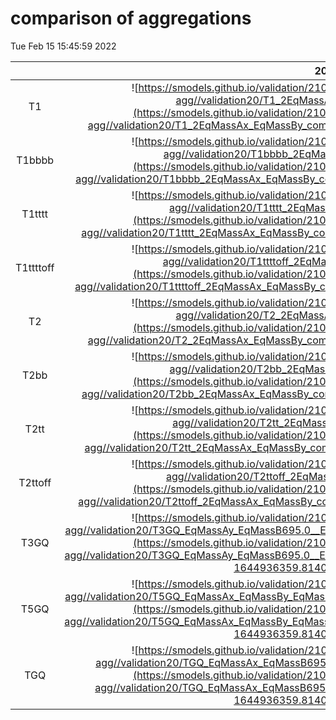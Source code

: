 # comparison of aggregations
Tue Feb 15 15:45:59 2022

|          |        20        |        28        |        35        |        38        |        40        |        48        |        53        |        66        |
|:--------:|:----------------:|:----------------:|:----------------:|:----------------:|:----------------:|:----------------:|:----------------:|:----------------:|
| T1       | ![https://smodels.github.io/validation/210adl//13TeV/CMS/CMS-SUS-19-006-agg//validation20/T1_2EqMassAx_EqMassBy_combined.png](https://smodels.github.io/validation/210adl//13TeV/CMS/CMS-SUS-19-006-agg//validation20/T1_2EqMassAx_EqMassBy_combined.png?1644936359.814049 =300x) 0.72s | ![https://smodels.github.io/validation/210adl//13TeV/CMS/CMS-SUS-19-006-agg//validation28/T1_2EqMassAx_EqMassBy_combined.png](https://smodels.github.io/validation/210adl//13TeV/CMS/CMS-SUS-19-006-agg//validation28/T1_2EqMassAx_EqMassBy_combined.png?1644936359.814049 =300x) 1.11s | ![https://smodels.github.io/validation/210adl//13TeV/CMS/CMS-SUS-19-006-agg//validation35/T1_2EqMassAx_EqMassBy_combined.png](https://smodels.github.io/validation/210adl//13TeV/CMS/CMS-SUS-19-006-agg//validation35/T1_2EqMassAx_EqMassBy_combined.png?1644936359.814049 =300x) 1.32s | ![https://smodels.github.io/validation/210adl//13TeV/CMS/CMS-SUS-19-006-agg//validation38/T1_2EqMassAx_EqMassBy_combined.png](https://smodels.github.io/validation/210adl//13TeV/CMS/CMS-SUS-19-006-agg//validation38/T1_2EqMassAx_EqMassBy_combined.png?1644936359.814049 =300x) 1.56s | ![https://smodels.github.io/validation/210adl//13TeV/CMS/CMS-SUS-19-006-agg//validation40/T1_2EqMassAx_EqMassBy_combined.png](https://smodels.github.io/validation/210adl//13TeV/CMS/CMS-SUS-19-006-agg//validation40/T1_2EqMassAx_EqMassBy_combined.png?1644936359.814049 =300x) 1.85s | ![https://smodels.github.io/validation/210adl//13TeV/CMS/CMS-SUS-19-006-agg//validation48/T1_2EqMassAx_EqMassBy_combined.png](https://smodels.github.io/validation/210adl//13TeV/CMS/CMS-SUS-19-006-agg//validation48/T1_2EqMassAx_EqMassBy_combined.png?1644936359.814049 =300x) 1.68s | ![https://smodels.github.io/validation/210adl//13TeV/CMS/CMS-SUS-19-006-agg//validation53/T1_2EqMassAx_EqMassBy_combined.png](https://smodels.github.io/validation/210adl//13TeV/CMS/CMS-SUS-19-006-agg//validation53/T1_2EqMassAx_EqMassBy_combined.png?1644936359.814049 =300x) 2.06s | ![https://smodels.github.io/validation/210adl//13TeV/CMS/CMS-SUS-19-006-agg//validation66/T1_2EqMassAx_EqMassBy_combined.png](https://smodels.github.io/validation/210adl//13TeV/CMS/CMS-SUS-19-006-agg//validation66/T1_2EqMassAx_EqMassBy_combined.png?1644936359.814049 =300x) 2.58s |
| T1bbbb   | ![https://smodels.github.io/validation/210adl//13TeV/CMS/CMS-SUS-19-006-agg//validation20/T1bbbb_2EqMassAx_EqMassBy_combined.png](https://smodels.github.io/validation/210adl//13TeV/CMS/CMS-SUS-19-006-agg//validation20/T1bbbb_2EqMassAx_EqMassBy_combined.png?1644936359.814049 =300x) 0.78s | ![https://smodels.github.io/validation/210adl//13TeV/CMS/CMS-SUS-19-006-agg//validation28/T1bbbb_2EqMassAx_EqMassBy_combined.png](https://smodels.github.io/validation/210adl//13TeV/CMS/CMS-SUS-19-006-agg//validation28/T1bbbb_2EqMassAx_EqMassBy_combined.png?1644936359.814049 =300x) 1.03s | ![https://smodels.github.io/validation/210adl//13TeV/CMS/CMS-SUS-19-006-agg//validation35/T1bbbb_2EqMassAx_EqMassBy_combined.png](https://smodels.github.io/validation/210adl//13TeV/CMS/CMS-SUS-19-006-agg//validation35/T1bbbb_2EqMassAx_EqMassBy_combined.png?1644936359.814049 =300x) 1.38s | ![https://smodels.github.io/validation/210adl//13TeV/CMS/CMS-SUS-19-006-agg//validation38/T1bbbb_2EqMassAx_EqMassBy_combined.png](https://smodels.github.io/validation/210adl//13TeV/CMS/CMS-SUS-19-006-agg//validation38/T1bbbb_2EqMassAx_EqMassBy_combined.png?1644936359.814049 =300x) 1.15s | ![https://smodels.github.io/validation/210adl//13TeV/CMS/CMS-SUS-19-006-agg//validation40/T1bbbb_2EqMassAx_EqMassBy_combined.png](https://smodels.github.io/validation/210adl//13TeV/CMS/CMS-SUS-19-006-agg//validation40/T1bbbb_2EqMassAx_EqMassBy_combined.png?1644936359.814049 =300x) 1.72s | ![https://smodels.github.io/validation/210adl//13TeV/CMS/CMS-SUS-19-006-agg//validation48/T1bbbb_2EqMassAx_EqMassBy_combined.png](https://smodels.github.io/validation/210adl//13TeV/CMS/CMS-SUS-19-006-agg//validation48/T1bbbb_2EqMassAx_EqMassBy_combined.png?1644936359.814049 =300x) 1.60s | ![https://smodels.github.io/validation/210adl//13TeV/CMS/CMS-SUS-19-006-agg//validation53/T1bbbb_2EqMassAx_EqMassBy_combined.png](https://smodels.github.io/validation/210adl//13TeV/CMS/CMS-SUS-19-006-agg//validation53/T1bbbb_2EqMassAx_EqMassBy_combined.png?1644936359.814049 =300x) 2.14s | ![https://smodels.github.io/validation/210adl//13TeV/CMS/CMS-SUS-19-006-agg//validation66/T1bbbb_2EqMassAx_EqMassBy_combined.png](https://smodels.github.io/validation/210adl//13TeV/CMS/CMS-SUS-19-006-agg//validation66/T1bbbb_2EqMassAx_EqMassBy_combined.png?1644936359.814049 =300x) 2.44s |
| T1tttt   | ![https://smodels.github.io/validation/210adl//13TeV/CMS/CMS-SUS-19-006-agg//validation20/T1tttt_2EqMassAx_EqMassBy_combined.png](https://smodels.github.io/validation/210adl//13TeV/CMS/CMS-SUS-19-006-agg//validation20/T1tttt_2EqMassAx_EqMassBy_combined.png?1644936359.814049 =300x) 0.97s | ![https://smodels.github.io/validation/210adl//13TeV/CMS/CMS-SUS-19-006-agg//validation28/T1tttt_2EqMassAx_EqMassBy_combined.png](https://smodels.github.io/validation/210adl//13TeV/CMS/CMS-SUS-19-006-agg//validation28/T1tttt_2EqMassAx_EqMassBy_combined.png?1644936359.814049 =300x) 1.30s | ![https://smodels.github.io/validation/210adl//13TeV/CMS/CMS-SUS-19-006-agg//validation35/T1tttt_2EqMassAx_EqMassBy_combined.png](https://smodels.github.io/validation/210adl//13TeV/CMS/CMS-SUS-19-006-agg//validation35/T1tttt_2EqMassAx_EqMassBy_combined.png?1644936359.814049 =300x) 1.29s | ![https://smodels.github.io/validation/210adl//13TeV/CMS/CMS-SUS-19-006-agg//validation38/T1tttt_2EqMassAx_EqMassBy_combined.png](https://smodels.github.io/validation/210adl//13TeV/CMS/CMS-SUS-19-006-agg//validation38/T1tttt_2EqMassAx_EqMassBy_combined.png?1644936359.814049 =300x) 1.83s | ![https://smodels.github.io/validation/210adl//13TeV/CMS/CMS-SUS-19-006-agg//validation40/T1tttt_2EqMassAx_EqMassBy_combined.png](https://smodels.github.io/validation/210adl//13TeV/CMS/CMS-SUS-19-006-agg//validation40/T1tttt_2EqMassAx_EqMassBy_combined.png?1644936359.814049 =300x) 1.83s | ![https://smodels.github.io/validation/210adl//13TeV/CMS/CMS-SUS-19-006-agg//validation48/T1tttt_2EqMassAx_EqMassBy_combined.png](https://smodels.github.io/validation/210adl//13TeV/CMS/CMS-SUS-19-006-agg//validation48/T1tttt_2EqMassAx_EqMassBy_combined.png?1644936359.814049 =300x) 1.99s | ![https://smodels.github.io/validation/210adl//13TeV/CMS/CMS-SUS-19-006-agg//validation53/T1tttt_2EqMassAx_EqMassBy_combined.png](https://smodels.github.io/validation/210adl//13TeV/CMS/CMS-SUS-19-006-agg//validation53/T1tttt_2EqMassAx_EqMassBy_combined.png?1644936359.814049 =300x) 2.39s | ![https://smodels.github.io/validation/210adl//13TeV/CMS/CMS-SUS-19-006-agg//validation66/T1tttt_2EqMassAx_EqMassBy_combined.png](https://smodels.github.io/validation/210adl//13TeV/CMS/CMS-SUS-19-006-agg//validation66/T1tttt_2EqMassAx_EqMassBy_combined.png?1644936359.814049 =300x) 2.50s |
| T1ttttoff | ![https://smodels.github.io/validation/210adl//13TeV/CMS/CMS-SUS-19-006-agg//validation20/T1ttttoff_2EqMassAx_EqMassBy_combined.png](https://smodels.github.io/validation/210adl//13TeV/CMS/CMS-SUS-19-006-agg//validation20/T1ttttoff_2EqMassAx_EqMassBy_combined.png?1644936359.814049 =300x) 0.76s | ![https://smodels.github.io/validation/210adl//13TeV/CMS/CMS-SUS-19-006-agg//validation28/T1ttttoff_2EqMassAx_EqMassBy_combined.png](https://smodels.github.io/validation/210adl//13TeV/CMS/CMS-SUS-19-006-agg//validation28/T1ttttoff_2EqMassAx_EqMassBy_combined.png?1644936359.814049 =300x) 0.28s | ![https://smodels.github.io/validation/210adl//13TeV/CMS/CMS-SUS-19-006-agg//validation35/T1ttttoff_2EqMassAx_EqMassBy_combined.png](https://smodels.github.io/validation/210adl//13TeV/CMS/CMS-SUS-19-006-agg//validation35/T1ttttoff_2EqMassAx_EqMassBy_combined.png?1644936359.814049 =300x) 0.76s | ![https://smodels.github.io/validation/210adl//13TeV/CMS/CMS-SUS-19-006-agg//validation38/T1ttttoff_2EqMassAx_EqMassBy_combined.png](https://smodels.github.io/validation/210adl//13TeV/CMS/CMS-SUS-19-006-agg//validation38/T1ttttoff_2EqMassAx_EqMassBy_combined.png?1644936359.814049 =300x) 1.00s | ![https://smodels.github.io/validation/210adl//13TeV/CMS/CMS-SUS-19-006-agg//validation40/T1ttttoff_2EqMassAx_EqMassBy_combined.png](https://smodels.github.io/validation/210adl//13TeV/CMS/CMS-SUS-19-006-agg//validation40/T1ttttoff_2EqMassAx_EqMassBy_combined.png?1644936359.814049 =300x) 0.72s | ![https://smodels.github.io/validation/210adl//13TeV/CMS/CMS-SUS-19-006-agg//validation48/T1ttttoff_2EqMassAx_EqMassBy_combined.png](https://smodels.github.io/validation/210adl//13TeV/CMS/CMS-SUS-19-006-agg//validation48/T1ttttoff_2EqMassAx_EqMassBy_combined.png?1644936359.814049 =300x) 0.92s | ![https://smodels.github.io/validation/210adl//13TeV/CMS/CMS-SUS-19-006-agg//validation53/T1ttttoff_2EqMassAx_EqMassBy_combined.png](https://smodels.github.io/validation/210adl//13TeV/CMS/CMS-SUS-19-006-agg//validation53/T1ttttoff_2EqMassAx_EqMassBy_combined.png?1644936359.814049 =300x) 0.97s | ![https://smodels.github.io/validation/210adl//13TeV/CMS/CMS-SUS-19-006-agg//validation66/T1ttttoff_2EqMassAx_EqMassBy_combined.png](https://smodels.github.io/validation/210adl//13TeV/CMS/CMS-SUS-19-006-agg//validation66/T1ttttoff_2EqMassAx_EqMassBy_combined.png?1644936359.814049 =300x) 1.73s |
| T2       | ![https://smodels.github.io/validation/210adl//13TeV/CMS/CMS-SUS-19-006-agg//validation20/T2_2EqMassAx_EqMassBy_combined.png](https://smodels.github.io/validation/210adl//13TeV/CMS/CMS-SUS-19-006-agg//validation20/T2_2EqMassAx_EqMassBy_combined.png?1644936359.814049 =300x) 1.18s | ![https://smodels.github.io/validation/210adl//13TeV/CMS/CMS-SUS-19-006-agg//validation28/T2_2EqMassAx_EqMassBy_combined.png](https://smodels.github.io/validation/210adl//13TeV/CMS/CMS-SUS-19-006-agg//validation28/T2_2EqMassAx_EqMassBy_combined.png?1644936359.814049 =300x) 1.62s | ![https://smodels.github.io/validation/210adl//13TeV/CMS/CMS-SUS-19-006-agg//validation35/T2_2EqMassAx_EqMassBy_combined.png](https://smodels.github.io/validation/210adl//13TeV/CMS/CMS-SUS-19-006-agg//validation35/T2_2EqMassAx_EqMassBy_combined.png?1644936359.814049 =300x) 1.88s | ![https://smodels.github.io/validation/210adl//13TeV/CMS/CMS-SUS-19-006-agg//validation38/T2_2EqMassAx_EqMassBy_combined.png](https://smodels.github.io/validation/210adl//13TeV/CMS/CMS-SUS-19-006-agg//validation38/T2_2EqMassAx_EqMassBy_combined.png?1644936359.814049 =300x) 2.11s | ![https://smodels.github.io/validation/210adl//13TeV/CMS/CMS-SUS-19-006-agg//validation40/T2_2EqMassAx_EqMassBy_combined.png](https://smodels.github.io/validation/210adl//13TeV/CMS/CMS-SUS-19-006-agg//validation40/T2_2EqMassAx_EqMassBy_combined.png?1644936359.814049 =300x) 2.11s | ![https://smodels.github.io/validation/210adl//13TeV/CMS/CMS-SUS-19-006-agg//validation48/T2_2EqMassAx_EqMassBy_combined.png](https://smodels.github.io/validation/210adl//13TeV/CMS/CMS-SUS-19-006-agg//validation48/T2_2EqMassAx_EqMassBy_combined.png?1644936359.814049 =300x) 2.25s | ![https://smodels.github.io/validation/210adl//13TeV/CMS/CMS-SUS-19-006-agg//validation53/T2_2EqMassAx_EqMassBy_combined.png](https://smodels.github.io/validation/210adl//13TeV/CMS/CMS-SUS-19-006-agg//validation53/T2_2EqMassAx_EqMassBy_combined.png?1644936359.814049 =300x) 2.48s | ![https://smodels.github.io/validation/210adl//13TeV/CMS/CMS-SUS-19-006-agg//validation66/T2_2EqMassAx_EqMassBy_combined.png](https://smodels.github.io/validation/210adl//13TeV/CMS/CMS-SUS-19-006-agg//validation66/T2_2EqMassAx_EqMassBy_combined.png?1644936359.814049 =300x) 3.32s |
| T2bb     | ![https://smodels.github.io/validation/210adl//13TeV/CMS/CMS-SUS-19-006-agg//validation20/T2bb_2EqMassAx_EqMassBy_combined.png](https://smodels.github.io/validation/210adl//13TeV/CMS/CMS-SUS-19-006-agg//validation20/T2bb_2EqMassAx_EqMassBy_combined.png?1644936359.814049 =300x) 0.68s | ![https://smodels.github.io/validation/210adl//13TeV/CMS/CMS-SUS-19-006-agg//validation28/T2bb_2EqMassAx_EqMassBy_combined.png](https://smodels.github.io/validation/210adl//13TeV/CMS/CMS-SUS-19-006-agg//validation28/T2bb_2EqMassAx_EqMassBy_combined.png?1644936359.814049 =300x) 1.07s | ![https://smodels.github.io/validation/210adl//13TeV/CMS/CMS-SUS-19-006-agg//validation35/T2bb_2EqMassAx_EqMassBy_combined.png](https://smodels.github.io/validation/210adl//13TeV/CMS/CMS-SUS-19-006-agg//validation35/T2bb_2EqMassAx_EqMassBy_combined.png?1644936359.814049 =300x) 1.04s | ![https://smodels.github.io/validation/210adl//13TeV/CMS/CMS-SUS-19-006-agg//validation38/T2bb_2EqMassAx_EqMassBy_combined.png](https://smodels.github.io/validation/210adl//13TeV/CMS/CMS-SUS-19-006-agg//validation38/T2bb_2EqMassAx_EqMassBy_combined.png?1644936359.814049 =300x) 1.01s | ![https://smodels.github.io/validation/210adl//13TeV/CMS/CMS-SUS-19-006-agg//validation40/T2bb_2EqMassAx_EqMassBy_combined.png](https://smodels.github.io/validation/210adl//13TeV/CMS/CMS-SUS-19-006-agg//validation40/T2bb_2EqMassAx_EqMassBy_combined.png?1644936359.814049 =300x) 1.50s | ![https://smodels.github.io/validation/210adl//13TeV/CMS/CMS-SUS-19-006-agg//validation48/T2bb_2EqMassAx_EqMassBy_combined.png](https://smodels.github.io/validation/210adl//13TeV/CMS/CMS-SUS-19-006-agg//validation48/T2bb_2EqMassAx_EqMassBy_combined.png?1644936359.814049 =300x) 1.63s | ![https://smodels.github.io/validation/210adl//13TeV/CMS/CMS-SUS-19-006-agg//validation53/T2bb_2EqMassAx_EqMassBy_combined.png](https://smodels.github.io/validation/210adl//13TeV/CMS/CMS-SUS-19-006-agg//validation53/T2bb_2EqMassAx_EqMassBy_combined.png?1644936359.814049 =300x) 1.57s | ![https://smodels.github.io/validation/210adl//13TeV/CMS/CMS-SUS-19-006-agg//validation66/T2bb_2EqMassAx_EqMassBy_combined.png](https://smodels.github.io/validation/210adl//13TeV/CMS/CMS-SUS-19-006-agg//validation66/T2bb_2EqMassAx_EqMassBy_combined.png?1644936359.814049 =300x) 2.14s |
| T2tt     | ![https://smodels.github.io/validation/210adl//13TeV/CMS/CMS-SUS-19-006-agg//validation20/T2tt_2EqMassAx_EqMassBy_combined.png](https://smodels.github.io/validation/210adl//13TeV/CMS/CMS-SUS-19-006-agg//validation20/T2tt_2EqMassAx_EqMassBy_combined.png?1644936359.814049 =300x) 0.68s | ![https://smodels.github.io/validation/210adl//13TeV/CMS/CMS-SUS-19-006-agg//validation28/T2tt_2EqMassAx_EqMassBy_combined.png](https://smodels.github.io/validation/210adl//13TeV/CMS/CMS-SUS-19-006-agg//validation28/T2tt_2EqMassAx_EqMassBy_combined.png?1644936359.814049 =300x) 0.96s | ![https://smodels.github.io/validation/210adl//13TeV/CMS/CMS-SUS-19-006-agg//validation35/T2tt_2EqMassAx_EqMassBy_combined.png](https://smodels.github.io/validation/210adl//13TeV/CMS/CMS-SUS-19-006-agg//validation35/T2tt_2EqMassAx_EqMassBy_combined.png?1644936359.814049 =300x) 1.14s | ![https://smodels.github.io/validation/210adl//13TeV/CMS/CMS-SUS-19-006-agg//validation38/T2tt_2EqMassAx_EqMassBy_combined.png](https://smodels.github.io/validation/210adl//13TeV/CMS/CMS-SUS-19-006-agg//validation38/T2tt_2EqMassAx_EqMassBy_combined.png?1644936359.814049 =300x) 1.14s | ![https://smodels.github.io/validation/210adl//13TeV/CMS/CMS-SUS-19-006-agg//validation40/T2tt_2EqMassAx_EqMassBy_combined.png](https://smodels.github.io/validation/210adl//13TeV/CMS/CMS-SUS-19-006-agg//validation40/T2tt_2EqMassAx_EqMassBy_combined.png?1644936359.814049 =300x) 1.44s | ![https://smodels.github.io/validation/210adl//13TeV/CMS/CMS-SUS-19-006-agg//validation48/T2tt_2EqMassAx_EqMassBy_combined.png](https://smodels.github.io/validation/210adl//13TeV/CMS/CMS-SUS-19-006-agg//validation48/T2tt_2EqMassAx_EqMassBy_combined.png?1644936359.814049 =300x) 1.43s | ![https://smodels.github.io/validation/210adl//13TeV/CMS/CMS-SUS-19-006-agg//validation53/T2tt_2EqMassAx_EqMassBy_combined.png](https://smodels.github.io/validation/210adl//13TeV/CMS/CMS-SUS-19-006-agg//validation53/T2tt_2EqMassAx_EqMassBy_combined.png?1644936359.814049 =300x) 1.76s | ![https://smodels.github.io/validation/210adl//13TeV/CMS/CMS-SUS-19-006-agg//validation66/T2tt_2EqMassAx_EqMassBy_combined.png](https://smodels.github.io/validation/210adl//13TeV/CMS/CMS-SUS-19-006-agg//validation66/T2tt_2EqMassAx_EqMassBy_combined.png?1644936359.814049 =300x) 2.27s |
| T2ttoff  | ![https://smodels.github.io/validation/210adl//13TeV/CMS/CMS-SUS-19-006-agg//validation20/T2ttoff_2EqMassAx_EqMassBy_combined.png](https://smodels.github.io/validation/210adl//13TeV/CMS/CMS-SUS-19-006-agg//validation20/T2ttoff_2EqMassAx_EqMassBy_combined.png?1644936359.814049 =300x) 0.69s | ![https://smodels.github.io/validation/210adl//13TeV/CMS/CMS-SUS-19-006-agg//validation28/T2ttoff_2EqMassAx_EqMassBy_combined.png](https://smodels.github.io/validation/210adl//13TeV/CMS/CMS-SUS-19-006-agg//validation28/T2ttoff_2EqMassAx_EqMassBy_combined.png?1644936359.814049 =300x) 0.97s | ![https://smodels.github.io/validation/210adl//13TeV/CMS/CMS-SUS-19-006-agg//validation35/T2ttoff_2EqMassAx_EqMassBy_combined.png](https://smodels.github.io/validation/210adl//13TeV/CMS/CMS-SUS-19-006-agg//validation35/T2ttoff_2EqMassAx_EqMassBy_combined.png?1644936359.814049 =300x) 1.04s | ![https://smodels.github.io/validation/210adl//13TeV/CMS/CMS-SUS-19-006-agg//validation38/T2ttoff_2EqMassAx_EqMassBy_combined.png](https://smodels.github.io/validation/210adl//13TeV/CMS/CMS-SUS-19-006-agg//validation38/T2ttoff_2EqMassAx_EqMassBy_combined.png?1644936359.814049 =300x) 0.99s | ![https://smodels.github.io/validation/210adl//13TeV/CMS/CMS-SUS-19-006-agg//validation40/T2ttoff_2EqMassAx_EqMassBy_combined.png](https://smodels.github.io/validation/210adl//13TeV/CMS/CMS-SUS-19-006-agg//validation40/T2ttoff_2EqMassAx_EqMassBy_combined.png?1644936359.814049 =300x) 1.10s | ![https://smodels.github.io/validation/210adl//13TeV/CMS/CMS-SUS-19-006-agg//validation48/T2ttoff_2EqMassAx_EqMassBy_combined.png](https://smodels.github.io/validation/210adl//13TeV/CMS/CMS-SUS-19-006-agg//validation48/T2ttoff_2EqMassAx_EqMassBy_combined.png?1644936359.814049 =300x) 1.45s | ![https://smodels.github.io/validation/210adl//13TeV/CMS/CMS-SUS-19-006-agg//validation53/T2ttoff_2EqMassAx_EqMassBy_combined.png](https://smodels.github.io/validation/210adl//13TeV/CMS/CMS-SUS-19-006-agg//validation53/T2ttoff_2EqMassAx_EqMassBy_combined.png?1644936359.814049 =300x) 1.68s | ![https://smodels.github.io/validation/210adl//13TeV/CMS/CMS-SUS-19-006-agg//validation66/T2ttoff_2EqMassAx_EqMassBy_combined.png](https://smodels.github.io/validation/210adl//13TeV/CMS/CMS-SUS-19-006-agg//validation66/T2ttoff_2EqMassAx_EqMassBy_combined.png?1644936359.814049 =300x) 2.14s |
| T3GQ     | ![https://smodels.github.io/validation/210adl//13TeV/CMS/CMS-SUS-19-006-agg//validation20/T3GQ_EqMassAy_EqMassB695.0__EqmassAx_EqmassBy_EqmassC695.0_combined.png](https://smodels.github.io/validation/210adl//13TeV/CMS/CMS-SUS-19-006-agg//validation20/T3GQ_EqMassAy_EqMassB695.0__EqmassAx_EqmassBy_EqmassC695.0_combined.png?1644936359.814049 =300x) 1.09s | ![https://smodels.github.io/validation/210adl//13TeV/CMS/CMS-SUS-19-006-agg//validation28/T3GQ_EqMassAy_EqMassB695.0__EqmassAx_EqmassBy_EqmassC695.0_combined.png](https://smodels.github.io/validation/210adl//13TeV/CMS/CMS-SUS-19-006-agg//validation28/T3GQ_EqMassAy_EqMassB695.0__EqmassAx_EqmassBy_EqmassC695.0_combined.png?1644936359.814049 =300x) 1.65s | ![https://smodels.github.io/validation/210adl//13TeV/CMS/CMS-SUS-19-006-agg//validation35/T3GQ_EqMassAy_EqMassB695.0__EqmassAx_EqmassBy_EqmassC695.0_combined.png](https://smodels.github.io/validation/210adl//13TeV/CMS/CMS-SUS-19-006-agg//validation35/T3GQ_EqMassAy_EqMassB695.0__EqmassAx_EqmassBy_EqmassC695.0_combined.png?1644936359.814049 =300x) 2.08s | ![https://smodels.github.io/validation/210adl//13TeV/CMS/CMS-SUS-19-006-agg//validation38/T3GQ_EqMassAy_EqMassB695.0__EqmassAx_EqmassBy_EqmassC695.0_combined.png](https://smodels.github.io/validation/210adl//13TeV/CMS/CMS-SUS-19-006-agg//validation38/T3GQ_EqMassAy_EqMassB695.0__EqmassAx_EqmassBy_EqmassC695.0_combined.png?1644936359.814049 =300x) 1.73s | ![https://smodels.github.io/validation/210adl//13TeV/CMS/CMS-SUS-19-006-agg//validation40/T3GQ_EqMassAy_EqMassB695.0__EqmassAx_EqmassBy_EqmassC695.0_combined.png](https://smodels.github.io/validation/210adl//13TeV/CMS/CMS-SUS-19-006-agg//validation40/T3GQ_EqMassAy_EqMassB695.0__EqmassAx_EqmassBy_EqmassC695.0_combined.png?1644936359.814049 =300x) 2.57s | ![https://smodels.github.io/validation/210adl//13TeV/CMS/CMS-SUS-19-006-agg//validation48/T3GQ_EqMassAy_EqMassB695.0__EqmassAx_EqmassBy_EqmassC695.0_combined.png](https://smodels.github.io/validation/210adl//13TeV/CMS/CMS-SUS-19-006-agg//validation48/T3GQ_EqMassAy_EqMassB695.0__EqmassAx_EqmassBy_EqmassC695.0_combined.png?1644936359.814049 =300x) 2.95s | ![https://smodels.github.io/validation/210adl//13TeV/CMS/CMS-SUS-19-006-agg//validation53/T3GQ_EqMassAy_EqMassB695.0__EqmassAx_EqmassBy_EqmassC695.0_combined.png](https://smodels.github.io/validation/210adl//13TeV/CMS/CMS-SUS-19-006-agg//validation53/T3GQ_EqMassAy_EqMassB695.0__EqmassAx_EqmassBy_EqmassC695.0_combined.png?1644936359.814049 =300x) 2.92s | ![https://smodels.github.io/validation/210adl//13TeV/CMS/CMS-SUS-19-006-agg//validation66/T3GQ_EqMassAy_EqMassB695.0__EqmassAx_EqmassBy_EqmassC695.0_combined.png](https://smodels.github.io/validation/210adl//13TeV/CMS/CMS-SUS-19-006-agg//validation66/T3GQ_EqMassAy_EqMassB695.0__EqmassAx_EqmassBy_EqmassC695.0_combined.png?1644936359.814049 =300x) 3.57s |
| T5GQ     | ![https://smodels.github.io/validation/210adl//13TeV/CMS/CMS-SUS-19-006-agg//validation20/T5GQ_EqMassAx_EqMassBy_EqMassC695.0__EqmassAy_EqmassB695.0_combined.png](https://smodels.github.io/validation/210adl//13TeV/CMS/CMS-SUS-19-006-agg//validation20/T5GQ_EqMassAx_EqMassBy_EqMassC695.0__EqmassAy_EqmassB695.0_combined.png?1644936359.814049 =300x) 1.62s | ![https://smodels.github.io/validation/210adl//13TeV/CMS/CMS-SUS-19-006-agg//validation28/T5GQ_EqMassAx_EqMassBy_EqMassC695.0__EqmassAy_EqmassB695.0_combined.png](https://smodels.github.io/validation/210adl//13TeV/CMS/CMS-SUS-19-006-agg//validation28/T5GQ_EqMassAx_EqMassBy_EqMassC695.0__EqmassAy_EqmassB695.0_combined.png?1644936359.814049 =300x) 2.05s | ![https://smodels.github.io/validation/210adl//13TeV/CMS/CMS-SUS-19-006-agg//validation35/T5GQ_EqMassAx_EqMassBy_EqMassC695.0__EqmassAy_EqmassB695.0_combined.png](https://smodels.github.io/validation/210adl//13TeV/CMS/CMS-SUS-19-006-agg//validation35/T5GQ_EqMassAx_EqMassBy_EqMassC695.0__EqmassAy_EqmassB695.0_combined.png?1644936359.814049 =300x) 2.37s | ![https://smodels.github.io/validation/210adl//13TeV/CMS/CMS-SUS-19-006-agg//validation38/T5GQ_EqMassAx_EqMassBy_EqMassC695.0__EqmassAy_EqmassB695.0_combined.png](https://smodels.github.io/validation/210adl//13TeV/CMS/CMS-SUS-19-006-agg//validation38/T5GQ_EqMassAx_EqMassBy_EqMassC695.0__EqmassAy_EqmassB695.0_combined.png?1644936359.814049 =300x) 2.14s | ![https://smodels.github.io/validation/210adl//13TeV/CMS/CMS-SUS-19-006-agg//validation40/T5GQ_EqMassAx_EqMassBy_EqMassC695.0__EqmassAy_EqmassB695.0_combined.png](https://smodels.github.io/validation/210adl//13TeV/CMS/CMS-SUS-19-006-agg//validation40/T5GQ_EqMassAx_EqMassBy_EqMassC695.0__EqmassAy_EqmassB695.0_combined.png?1644936359.814049 =300x) 2.04s | ![https://smodels.github.io/validation/210adl//13TeV/CMS/CMS-SUS-19-006-agg//validation48/T5GQ_EqMassAx_EqMassBy_EqMassC695.0__EqmassAy_EqmassB695.0_combined.png](https://smodels.github.io/validation/210adl//13TeV/CMS/CMS-SUS-19-006-agg//validation48/T5GQ_EqMassAx_EqMassBy_EqMassC695.0__EqmassAy_EqmassB695.0_combined.png?1644936359.814049 =300x) 2.83s | ![https://smodels.github.io/validation/210adl//13TeV/CMS/CMS-SUS-19-006-agg//validation53/T5GQ_EqMassAx_EqMassBy_EqMassC695.0__EqmassAy_EqmassB695.0_combined.png](https://smodels.github.io/validation/210adl//13TeV/CMS/CMS-SUS-19-006-agg//validation53/T5GQ_EqMassAx_EqMassBy_EqMassC695.0__EqmassAy_EqmassB695.0_combined.png?1644936359.814049 =300x) 3.22s | ![https://smodels.github.io/validation/210adl//13TeV/CMS/CMS-SUS-19-006-agg//validation66/T5GQ_EqMassAx_EqMassBy_EqMassC695.0__EqmassAy_EqmassB695.0_combined.png](https://smodels.github.io/validation/210adl//13TeV/CMS/CMS-SUS-19-006-agg//validation66/T5GQ_EqMassAx_EqMassBy_EqMassC695.0__EqmassAy_EqmassB695.0_combined.png?1644936359.814049 =300x) 3.46s |
| TGQ      | ![https://smodels.github.io/validation/210adl//13TeV/CMS/CMS-SUS-19-006-agg//validation20/TGQ_EqMassAx_EqMassB695.0__EqmassAy_EqmassB695.0_combined.png](https://smodels.github.io/validation/210adl//13TeV/CMS/CMS-SUS-19-006-agg//validation20/TGQ_EqMassAx_EqMassB695.0__EqmassAy_EqmassB695.0_combined.png?1644936359.814049 =300x) 1.05s | ![https://smodels.github.io/validation/210adl//13TeV/CMS/CMS-SUS-19-006-agg//validation28/TGQ_EqMassAx_EqMassB695.0__EqmassAy_EqmassB695.0_combined.png](https://smodels.github.io/validation/210adl//13TeV/CMS/CMS-SUS-19-006-agg//validation28/TGQ_EqMassAx_EqMassB695.0__EqmassAy_EqmassB695.0_combined.png?1644936359.814049 =300x) 1.55s | ![https://smodels.github.io/validation/210adl//13TeV/CMS/CMS-SUS-19-006-agg//validation35/TGQ_EqMassAx_EqMassB695.0__EqmassAy_EqmassB695.0_combined.png](https://smodels.github.io/validation/210adl//13TeV/CMS/CMS-SUS-19-006-agg//validation35/TGQ_EqMassAx_EqMassB695.0__EqmassAy_EqmassB695.0_combined.png?1644936359.814049 =300x) 1.87s | ![https://smodels.github.io/validation/210adl//13TeV/CMS/CMS-SUS-19-006-agg//validation38/TGQ_EqMassAx_EqMassB695.0__EqmassAy_EqmassB695.0_combined.png](https://smodels.github.io/validation/210adl//13TeV/CMS/CMS-SUS-19-006-agg//validation38/TGQ_EqMassAx_EqMassB695.0__EqmassAy_EqmassB695.0_combined.png?1644936359.814049 =300x) 1.65s | ![https://smodels.github.io/validation/210adl//13TeV/CMS/CMS-SUS-19-006-agg//validation40/TGQ_EqMassAx_EqMassB695.0__EqmassAy_EqmassB695.0_combined.png](https://smodels.github.io/validation/210adl//13TeV/CMS/CMS-SUS-19-006-agg//validation40/TGQ_EqMassAx_EqMassB695.0__EqmassAy_EqmassB695.0_combined.png?1644936359.814049 =300x) 2.43s | ![https://smodels.github.io/validation/210adl//13TeV/CMS/CMS-SUS-19-006-agg//validation48/TGQ_EqMassAx_EqMassB695.0__EqmassAy_EqmassB695.0_combined.png](https://smodels.github.io/validation/210adl//13TeV/CMS/CMS-SUS-19-006-agg//validation48/TGQ_EqMassAx_EqMassB695.0__EqmassAy_EqmassB695.0_combined.png?1644936359.814049 =300x) 2.28s | ![https://smodels.github.io/validation/210adl//13TeV/CMS/CMS-SUS-19-006-agg//validation53/TGQ_EqMassAx_EqMassB695.0__EqmassAy_EqmassB695.0_combined.png](https://smodels.github.io/validation/210adl//13TeV/CMS/CMS-SUS-19-006-agg//validation53/TGQ_EqMassAx_EqMassB695.0__EqmassAy_EqmassB695.0_combined.png?1644936359.814049 =300x) 2.53s | ![https://smodels.github.io/validation/210adl//13TeV/CMS/CMS-SUS-19-006-agg//validation66/TGQ_EqMassAx_EqMassB695.0__EqmassAy_EqmassB695.0_combined.png](https://smodels.github.io/validation/210adl//13TeV/CMS/CMS-SUS-19-006-agg//validation66/TGQ_EqMassAx_EqMassB695.0__EqmassAy_EqmassB695.0_combined.png?1644936359.814049 =300x) 2.95s |

